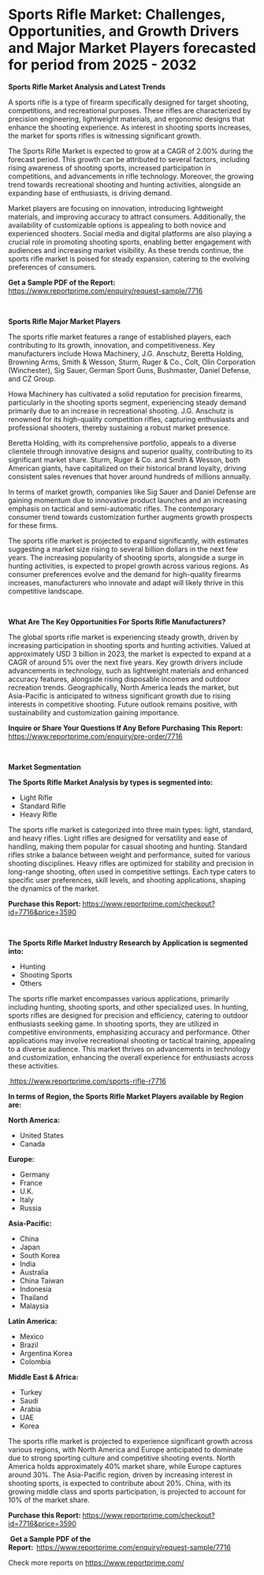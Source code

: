 <p><h1>Sports Rifle Market: Challenges, Opportunities, and Growth Drivers and Major Market Players forecasted for period from 2025 - 2032</h1></p><p><strong>Sports Rifle Market Analysis and Latest Trends</strong></p>
<p><p>A sports rifle is a type of firearm specifically designed for target shooting, competitions, and recreational purposes. These rifles are characterized by precision engineering, lightweight materials, and ergonomic designs that enhance the shooting experience. As interest in shooting sports increases, the market for sports rifles is witnessing significant growth. </p><p>The Sports Rifle Market is expected to grow at a CAGR of 2.00% during the forecast period. This growth can be attributed to several factors, including rising awareness of shooting sports, increased participation in competitions, and advancements in rifle technology. Moreover, the growing trend towards recreational shooting and hunting activities, alongside an expanding base of enthusiasts, is driving demand.</p><p>Market players are focusing on innovation, introducing lightweight materials, and improving accuracy to attract consumers. Additionally, the availability of customizable options is appealing to both novice and experienced shooters. Social media and digital platforms are also playing a crucial role in promoting shooting sports, enabling better engagement with audiences and increasing market visibility. As these trends continue, the sports rifle market is poised for steady expansion, catering to the evolving preferences of consumers.</p></p>
<p><strong>Get a Sample PDF of the Report:&nbsp;</strong> <a href="https://www.reportprime.com/enquiry/request-sample/7716?utm_campaign=3504&utm_medium=2&utm_source=Github&utm_content=ia&utm_term=19032025&utm_id=sports-rifle">https://www.reportprime.com/enquiry/request-sample/7716</a></p>
<p>&nbsp;</p>
<p><strong>Sports Rifle Major Market Players</strong></p>
<p><p>The sports rifle market features a range of established players, each contributing to its growth, innovation, and competitiveness. Key manufacturers include Howa Machinery, J.G. Anschutz, Beretta Holding, Browning Arms, Smith & Wesson, Sturm, Ruger & Co., Colt, Olin Corporation (Winchester), Sig Sauer, German Sport Guns, Bushmaster, Daniel Defense, and CZ Group.</p><p>Howa Machinery has cultivated a solid reputation for precision firearms, particularly in the shooting sports segment, experiencing steady demand primarily due to an increase in recreational shooting. J.G. Anschutz is renowned for its high-quality competition rifles, capturing enthusiasts and professional shooters, thereby sustaining a robust market presence.</p><p>Beretta Holding, with its comprehensive portfolio, appeals to a diverse clientele through innovative designs and superior quality, contributing to its significant market share. Sturm, Ruger & Co. and Smith & Wesson, both American giants, have capitalized on their historical brand loyalty, driving consistent sales revenues that hover around hundreds of millions annually.</p><p>In terms of market growth, companies like Sig Sauer and Daniel Defense are gaining momentum due to innovative product launches and an increasing emphasis on tactical and semi-automatic rifles. The contemporary consumer trend towards customization further augments growth prospects for these firms.</p><p>The sports rifle market is projected to expand significantly, with estimates suggesting a market size rising to several billion dollars in the next few years. The increasing popularity of shooting sports, alongside a surge in hunting activities, is expected to propel growth across various regions. As consumer preferences evolve and the demand for high-quality firearms increases, manufacturers who innovate and adapt will likely thrive in this competitive landscape.</p></p>
<p>&nbsp;</p>
<p><strong>What Are The Key Opportunities For Sports Rifle Manufacturers?</strong></p>
<p><p>The global sports rifle market is experiencing steady growth, driven by increasing participation in shooting sports and hunting activities. Valued at approximately USD 3 billion in 2023, the market is expected to expand at a CAGR of around 5% over the next five years. Key growth drivers include advancements in technology, such as lightweight materials and enhanced accuracy features, alongside rising disposable incomes and outdoor recreation trends. Geographically, North America leads the market, but Asia-Pacific is anticipated to witness significant growth due to rising interests in competitive shooting. Future outlook remains positive, with sustainability and customization gaining importance.</p></p>
<p><strong>Inquire or Share Your Questions If Any Before Purchasing This Report:</strong> <a href="https://www.reportprime.com/enquiry/pre-order/7716?utm_campaign=3504&utm_medium=2&utm_source=Github&utm_content=ia&utm_term=19032025&utm_id=sports-rifle">https://www.reportprime.com/enquiry/pre-order/7716</a></p>
<p>&nbsp;</p>
<p><strong>Market Segmentation</strong></p>
<p><strong>The Sports Rifle Market Analysis by types is segmented into:</strong></p>
<p><ul><li>Light Rifle</li><li>Standard Rifle</li><li>Heavy Rifle</li></ul></p>
<p><p>The sports rifle market is categorized into three main types: light, standard, and heavy rifles. Light rifles are designed for versatility and ease of handling, making them popular for casual shooting and hunting. Standard rifles strike a balance between weight and performance, suited for various shooting disciplines. Heavy rifles are optimized for stability and precision in long-range shooting, often used in competitive settings. Each type caters to specific user preferences, skill levels, and shooting applications, shaping the dynamics of the market.</p></p>
<p><strong>Purchase this Report:&nbsp;</strong><a href="https://www.reportprime.com/checkout?id=7716&price=3590&utm_campaign=3504&utm_medium=2&utm_source=Github&utm_content=ia&utm_term=19032025&utm_id=sports-rifle">https://www.reportprime.com/checkout?id=7716&price=3590</a></p>
<p>&nbsp;</p>
<p><strong>The Sports Rifle Market Industry Research by Application is segmented into:</strong></p>
<p><ul><li>Hunting</li><li>Shooting Sports</li><li>Others</li></ul></p>
<p><p>The sports rifle market encompasses various applications, primarily including hunting, shooting sports, and other specialized uses. In hunting, sports rifles are designed for precision and efficiency, catering to outdoor enthusiasts seeking game. In shooting sports, they are utilized in competitive environments, emphasizing accuracy and performance. Other applications may involve recreational shooting or tactical training, appealing to a diverse audience. This market thrives on advancements in technology and customization, enhancing the overall experience for enthusiasts across these activities.</p></p>
<p><a href="https://www.reportprime.com/sports-rifle-r7716?utm_campaign=3504&utm_medium=2&utm_source=Github&utm_content=ia&utm_term=19032025&utm_id=sports-rifle">&nbsp;https://www.reportprime.com/sports-rifle-r7716</a></p>
<p><strong>In terms of Region, the Sports Rifle Market Players available by Region are:</strong></p>
<p>
    <p> <strong> North America: </strong>
        <ul>
            <li>United States</li>
            <li>Canada</li>
        </ul>
        </p> 
    <p> <strong> Europe: </strong>
        <ul>
            <li>Germany</li>
            <li>France</li>
            <li>U.K.</li>
            <li>Italy</li>
            <li>Russia</li>
        </ul>
        </p> 
    <p> <strong> Asia-Pacific: </strong>
        <ul>
            <li>China</li>
            <li>Japan</li>
            <li>South Korea</li>
            <li>India</li>
            <li>Australia</li>
            <li>China Taiwan</li>
            <li>Indonesia</li>
            <li>Thailand</li>
            <li>Malaysia</li>
        </ul>
        </p> 
    <p> <strong> Latin America: </strong>
        <ul>
            <li>Mexico</li>
            <li>Brazil</li>
            <li>Argentina Korea</li>
            <li>Colombia</li>
        </ul>
        </p> 
    <p> <strong> Middle East & Africa: </strong>
        <ul>
            <li>Turkey</li>
            <li>Saudi</li>
            <li>Arabia</li>
            <li>UAE</li>
            <li>Korea</li>
        </ul>
    </p>
    </p>
<p><p>The sports rifle market is projected to experience significant growth across various regions, with North America and Europe anticipated to dominate due to strong sporting culture and competitive shooting events. North America holds approximately 40% market share, while Europe captures around 30%. The Asia-Pacific region, driven by increasing interest in shooting sports, is expected to contribute about 20%. China, with its growing middle class and sports participation, is projected to account for 10% of the market share.</p></p>
<p><strong>Purchase this Report: </strong><a href="https://www.reportprime.com/checkout?id=7716&price=3590&utm_campaign=3504&utm_medium=2&utm_source=Github&utm_content=ia&utm_term=19032025&utm_id=sports-rifle">https://www.reportprime.com/checkout?id=7716&price=3590</a></p>
<p>&nbsp;<strong>Get a Sample PDF of the Report:&nbsp;&nbsp;</strong><a href="https://www.reportprime.com/enquiry/request-sample/7716?utm_campaign=3504&utm_medium=2&utm_source=Github&utm_content=ia&utm_term=19032025&utm_id=sports-rifle">https://www.reportprime.com/enquiry/request-sample/7716</a></p>
<p><strong></strong></p>
<p>Check more reports on <a href="https://www.reportprime.com/?utm_campaign=3504&utm_medium=2&utm_source=Github&utm_content=ia&utm_term=19032025&utm_id=sports-rifle">https://www.reportprime.com/</a></p>